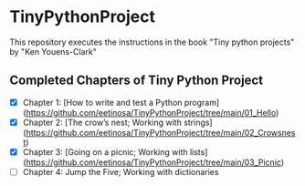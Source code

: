# TinyPythonProject
This repository executes the instructions in the book "Tiny python projects" by "Ken Youens-Clark"

## Completed Chapters of Tiny Python Project
- [x] Chapter 1: [How to write and test a Python program] (https://github.com/eetinosa/TinyPythonProject/tree/main/01_Hello)
- [x] Chapter 2: [The crow’s nest; Working with strings] (https://github.com/eetinosa/TinyPythonProject/tree/main/02_Crowsnest)
- [x] Chapter 3: [Going on a picnic; Working with lists] (https://github.com/eetinosa/TinyPythonProject/tree/main/03_Picnic)
- [ ] Chapter 4: Jump the Five; Working with dictionaries
